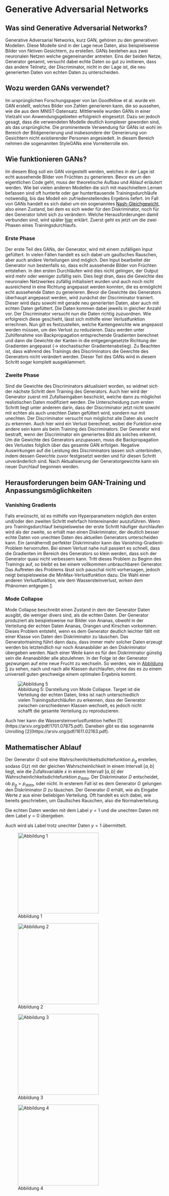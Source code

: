 # Generative Adversarial Networks

## Was sind Generative Adversarial Networks?
Generative Adversarial Networks, kurz GAN, gehören zu den generativen Modellen. Diese Modelle sind in der Lage neue Daten, also beispielsweise Bilder von fiktiven Gesichtern, zu erstellen.
GANs bestehen aus zwei neuronalen Netzen welche gegeneinander antreten.
Eins der beiden Netze, Generator genannt, versucht dabei echte Daten so gut zu imitieren, dass das andere Teilnetz, der Discriminator, nicht in der Lage ist, die neu generierten Daten von echten Daten zu unterscheiden.

## Wozu werden GANs verwendet?
Im ursprünglichen Forschungspaper von Ian Goodfellow et al. wurde ein GAN erstellt, welches Bilder von Zahlen generieren kann, die so aussehen, wie die aus dem MNIST-Datensatz.
Mittlerweile wurden GANs in einer Vielzahl von Anwendungsgebieten erfolgreich eingesetzt. Dazu sei jedoch gesagt, dass die verwendeten Modelle deutlich komplexer geworden sind, als das ursprüngliche.
Die prominenteste Verwendung für GANs ist wohl im Bereich der Bildgenerierung und insbesondere der Generierung von Gesichtern nicht existierender Personen angesiedelt.
In diesem Bereich nehmen die sogenannten StyleGANs eine Vorreiterrolle ein.

## Wie funktionieren GANs?
Im diesem Blog soll ein GAN vorgestellt werden, welches in der Lage ist echt aussehende Bilder von Früchten zu generieren.
Bevor es um den eigentlichen Code geht, muss der theoretische Aufbau und Ablauf erläutert werden.
Wie bei vielen anderen Modellen die sich mit maschinellem Lernen befassen sind oft hunterte oder gar hunterttausende Trainingsdurchläufe notwendig, bis das Modell ein zufriedenstellendes Ergebnis liefert. 
Im Fall von GANs handelt es sich dabei um ein sogenanntes <a href="https://en.wikipedia.org/wiki/Nash_equilibrium" style="color: black">Nash-Gleichgewicht</a>, also einen Zustand, bei dem es sich weder für den Diskriminator, noch für den Generator lohnt sich zu verändern.
Welche Herausforderungen damit verbunden sind, wird später [hier](##herausforderungen-beim-gan-training-und-anpassungsmöglichkeiten) erklärt. Zuerst geht es jetzt um die zwei Phasen eines Trainingsdurchlaufs.

### Erste Phase
Der erste Teil des GANs, der Generator, wird mit einem zufälligen Input gefüttert. In vielen Fällen handelt es sich dabei um gaußsches Rauschen, aber auch andere Verteilungen sind möglich.
Den Input bearbeitet der Generator nun bestenfalls so, dass echt aussehende Bilder von Früchten entstehen. In den ersten Durchläufen wird dies nicht gelingen, der Output wird mehr oder weniger zufällig sein.
Dies liegt dran, dass die Gewichte des neuronalen Netzwerkes zufällig initialisiert wurden und auch noch nicht ausreichend in eine Richtung angepasst werden konnten, die es ermöglicht echt aussehende Daten zu generieren.
Bevor die Gewichte des Generators überhaupt angepasst werden, wird zunächst der Discriminator trainiert.
Dieser wird dazu sowohl mit gerade neu generierten Daten, aber auch mit echten Daten gefüttert. Die Daten kommen dabei jeweils in gleicher Anzahl vor.
Der Discriminator versucht nun die Daten richtig zuzuordnen. Wie erfolgreich diese geschieht, lässt sich mithilfe einer Verlustfunktion errechnen.
Nun gilt es festzustellen, welche Kantengewichte wie angepasst werden müssen, um den Verlust zu reduzieren.
Dazu werden unter Zuhilfenahme von Backpropagation entsprechende Gradienten berechnet und dann die Gewichte der Kanten in die entgegengesetzte Richtung der Gradienten angepasst (-> stochastischer Gradientenabstieg). 
Zu Beachten ist, dass während des Trainings des Discriminators die Gewichte des Generators nicht verändert werden. Dieser Teil des GANs wird in diesem Schritt sogar komplett ausgeklammert.

### Zweite Phase
Sind die Gewichte des Discriminators aktualisiert worden, so widmet sich der nächste Schritt dem Training des Generators.
Auch hier wird der Generator zuerst mit Zufallseingaben beschickt, welche dann zu möglichst realistischen Daten modifiziert werden.
Die Unterscheidung zum ersten Schritt liegt unter anderem darin, dass der Discriminator jetzt nicht sowohl mit echten als auch unechten Daten gefüttert wird, sondern nur mit unechten.
Der Discriminator versucht nun möglichst alle Daten als unecht zu erkennen. Auch hier wird ein Verlust berechnet, wobei die Funktion eine andere sein kann als beim Training des Discriminators. 
Der Generator wird bestraft, wenn der Discriminator ein generiertes Bild als solches erkennt.
Um die Gewichte des Generators anzupassen, muss die Backpropagation des Verlustes folglich über das gesamte GAN erfolgen.
Negative Auswirkungen auf die Leistung des Discriminators lassen sich unterbinden, indem dessen Gewichte zuvor festgesetzt werden und für diesen Schritt unveränderlich sind.
Nach Aktualisierung der Generatorgewichte kann ein neuer Durchlauf begonnen werden.

## Herausforderungen beim GAN-Training und Anpassungsmöglichkeiten

### Vanishing Gradients
Falls erwünscht, ist es mithilfe von Hyperparametern möglich den ersten und/oder den zweiten Schritt mehrfach hintereinander auszuführen.
Wenn pro Trainingsdurchlauf beispielsweise der erste Schritt häufiger durchlaufen wird als der zweite, so erhält man einen Diskriminator, der deutlich besser echte Daten von unechten Daten des aktuellen Generators unterscheiden kann.
Ein (annähernd) perfekter Diskriminator kann das Vanishing-Gradient-Problem hervorrufen. Bei einem Verlust nahe null passiert es schnell, dass die Gradienten im Bereich des Generators so klein werden, dass sich der Generator quasi nicht verbessern kann.
Tritt dieses Problem zu Beginn des Trainings auf, so bleibt es bei einem vollkommen unbrauchbaren Generator.
Das Auftreten des Problems lässt sich pauschal nicht vorhersagen, jedoch neigt beispielsweise die MinMax-Verlustfunktion dazu. 
Die Wahl einer anderen Verlustfunktion, wie dem Wassersteinverlust, wirken dem Phänomen entgegen [1](https://arxiv.org/pdf/1701.07875.pdf). 

### Mode Collapse
Mode Collapse beschreibt einen Zustand in dem der Generator Daten ausgibt, die weniger divers sind, als die echten Daten.
Der Generator produziert als beispielsweise nur Bilder von Ananas, obwohl in der Verteilung der echten Daten Ananas, Orangen und Kirschen vorkommen.
Dieses Problem entsteht, wenn es dem Generator deutlich leichter fällt mit einer Klasse von Daten den Diskriminator zu täuschen.
Das Generatortraining führt dann dazu, dass immer mehr solcher Daten erzeugt werden bis letztendlich nur noch Ananasbilder an den Diskriminator übergeben werden.
Nach einer Weile kann es für den Diskriminator günstig sein die Ananasbilder alle abzulehnen. In der Folge ist der Generator gezwungen auf eine neue Frucht zu wechseln.
So werden, wie in <a href="#Abb_5">Abbildung 5</a> zu sehen, nach und nach alle Klassen durchlaufen, ohne das es zu einem universell guten geschweige einem optimalen Ergebnis kommt.
<p align="center">
	<figure>
		<img src="https://github.com/JFJ0831/VIDLMP/blob/5671b345d9edc07654fd0d05b630ede431fff642/10_1.png" title="Abbildung 5" id="Abb_5"/>
		<figcaption>Abbildung 5: Darstellung von Mode Collapse. Target ist die Verteilung der echten Daten, links ist nach unterschiedlich vielen Trainingsdurchläufen zu erkennen, dass der Generator zwischen cerschiedenen Klassen wechselt, es jedoch nicht schafft die gesamte Verteilung zu reproduzieren.</figcaption>
	</figure>
</p>
Auch hier kann die Wassersteinverlustfunktion helfen [1](https://arxiv.org/pdf/1701.07875.pdf).
Daneben gibt es das sogenannte Unrolling [2](https://arxiv.org/pdf/1611.02163.pdf). 

###


## Mathematischer Ablauf
Der Generator $G$ soll eine Wahrscheinlichkeitsdichtefunktion $p_g$ erstellen, sodass $G(z)$ mit der gleichen Wahrscheinlichkeit in einem Intervall $[a, b]$ liegt, wie die Zufallsvariable $x$ in einem Intervall $[a, b]$ der Wahrscheinlichkeitsdichtefunktion $p_{data}$.
Der Diskriminator $D$ entscheidet, ob $p_g=p_{data}$, oder nicht. In ersterem Fall ist es dem Generator $G$ gelungen den Diskriminator $D$ zu täuschen.
Der Generator $G$ erhält, wie als Eingabe Werte $z$ aus einer beliebigen Verteilung. Oft handelt es sich dabei, wie bereits geschrieben, um Gaußsches Rauschen, also die Normalverteilung.


Die echten Daten werden mit dem Label $y=1$ und die unechten Daten mit dem Label $y=0$ übergeben.

Auch wird als Label trotz unechter Daten $y=1$ übermittelt.


<p align="center" display="inline-block">
	<figure>
		<img src="https://github.com/JFJ0831/VIDLMP/blob/8775769721fbca1ca9c5ed038a3db14863064016/08_1.png" title="Abbildung 1" width="256" id="Abb_1"/>
		<figcaption>Abbildung 1</figcaption>
	</figure>
	<figure>
		<img src="https://github.com/JFJ0831/VIDLMP/blob/8775769721fbca1ca9c5ed038a3db14863064016/08_2.png" title="Abbildung 2" width="256" id="Abb_2"/>
		<figcaption>Abbildung 2</figcaption>
	</figure>
	<figure>
		<img src="https://github.com/JFJ0831/VIDLMP/blob/8775769721fbca1ca9c5ed038a3db14863064016/08_3.png" title="Abbildung 3" width="256" id="Abb_3"/>
		<figcaption>Abbildung 3</figcaption>
	</figure>
	<figure>	
		<img src="https://github.com/JFJ0831/VIDLMP/blob/8775769721fbca1ca9c5ed038a3db14863064016/08_4.png" title="Abbildung 4" width="256" id="Abb_4"/>
		<figcaption>Abbildung 4</figcaption>
	<figure>
</p>
